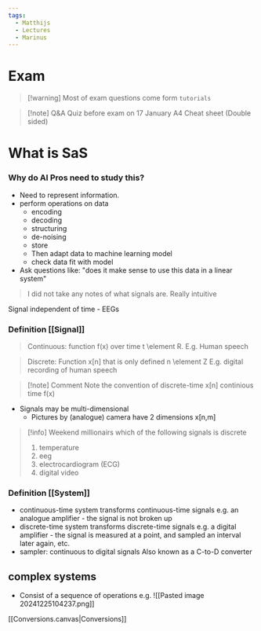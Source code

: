 ```yaml
---
tags:
  - Matthijs
  - Lectures
  - Marinus
---
```


# Exam

>[!warning] Most of exam questions come form `tutorials`


> 	[!note] Q&A Quiz before exam on 17 January 
> A4 Cheat sheet (Double sided)

# What is SaS

### Why do AI Pros need to study this?

- Need to represent information.
- perform operations on data
	- encoding
	- decoding
	- structuring
	- de-noising
	- store
	- Then adapt data to machine learning model
	- check data fit with model
- Ask questions like: "does it make sense to use this data in a linear system"

> I did not take any notes of what signals are. Really intuitive

Signal independent of time - EEGs

### Definition [[Signal]]

> Continuous: function f(x) over time t \element R. E.g. Human speech

> Discrete: Function x\[n\] that is only defined n \element Z E.g. digital recording of human speech

>[!note] Comment
>Note the convention of discrete-time x\[n\] continious time f(x)

- Signals may be multi-dimensional 
	- Pictures by (analogue) camera have 2 dimensions x\[n,m]

> [!info] Weekend millionairs
> which of the following signals is discrete
> 1. temperature
> 2. eeg
> 3. electrocardiogram (ECG)
> 4. digital video


### Definition [[System]]

- continuous-time system transforms continuous-time signals 
  e.g. an analogue amplifier - the signal is not broken up
- discrete-time system transforms discrete-time signals
  e.g. a digital amplifier - the signal is measured at a point, and sampled an interval later again, etc.
- sampler: continuous to digital signals
  Also known as a C-to-D converter

## complex systems
- Consist of a sequence of operations
  e.g. ![[Pasted image 20241225104237.png]]

[[Conversions.canvas|Conversions]]


